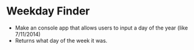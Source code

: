 # Weekday Finder

- Make an console app that allows users to input a day of the year (like 7/11/2014)
- Returns what day of the week it was.